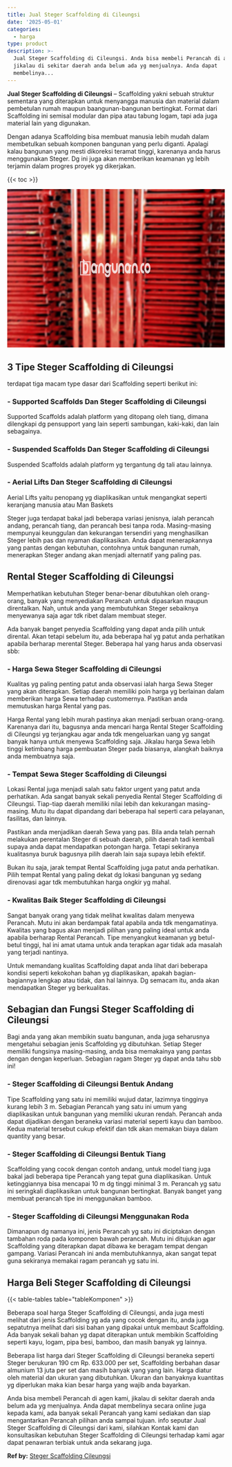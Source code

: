 ```yaml
---
title: Jual Steger Scaffolding di Cileungsi
date: '2025-05-01'
categories:
  - harga
type: product
description: >-
  Jual Steger Scaffolding di Cileungsi. Anda bisa membeli Perancah di agen kami,
  jikalau di sekitar daerah anda belum ada yg menjualnya. Anda dapat
  membelinya...
---
```


**Jual Steger Scaffolding di Cileungsi** – Scaffolding yakni sebuah struktur sementara yang diterapkan untuk menyangga manusia dan material dalam pembetulan rumah maupun baangunan-bangunan bertingkat. Format dari Scaffolding ini semisal modular dan pipa atau tabung logam, tapi ada juga material lain yang digunakan.

Dengan adanya Scaffolding bisa membuat manusia lebih mudah dalam membetulkan sebuah komponen bangunan yang perlu diganti. Apalagi kalau bangunan yang mesti dikoreksi teramat tinggi, karenanya anda harus menggunakan Steger. Dg ini juga akan memberikan keamanan yg lebih terjamin dalam progres proyek yg dikerjakan.

{{< toc >}}

![Jual Steger Scaffolding di Cileungsi](/images/sewa-scaffolding-steger-03.png)

## 3 Tipe Steger Scaffolding di Cileungsi

terdapat tiga macam type dasar dari Scaffolding seperti berikut ini:

### \- Supported Scaffolds Dan Steger Scaffolding di Cileungsi

Supported Scaffolds adalah platform yang ditopang oleh tiang, dimana dilengkapi dg pensupport yang lain seperti sambungan, kaki-kaki, dan lain sebagainya.

### \- Suspended Scaffolds Dan Steger Scaffolding di Cileungsi

Suspended Scaffolds adalah platform yg tergantung dg tali atau lainnya.

### \- Aerial Lifts Dan Steger Scaffolding di Cileungsi

Aerial Lifts yaitu penopang yg diaplikasikan untuk mengangkat seperti keranjang manusia atau Man Baskets

Steger juga terdapat bakal jadi beberapa variasi jenisnya, ialah perancah andang, perancah tiang, dan perancah besi tanpa roda. Masing-masing mempunyai keunggulan dan kekurangan tersendiri yang menghasilkan Steger lebih pas dan nyaman diaplikasikan. Anda dapat menerapkannya yang pantas dengan kebutuhan, contohnya untuk bangunan rumah, menerapkan Steger andang akan menjadi alternatif yang paling pas.

## Rental Steger Scaffolding di Cileungsi

Memperhatikan kebutuhan Steger benar-benar dibutuhkan oleh orang-orang, banyak yang menyediakan Perancah untuk dipasarkan maupun direntalkan. Nah, untuk anda yang membutuhkan Steger sebaiknya menyewanya saja agar tdk ribet dalam membuat steger.

Ada banyak banget penyedia Scaffolding yang dapat anda pilih untuk dirental. Akan tetapi sebelum itu, ada beberapa hal yg patut anda perhatikan apabila berharap merental Steger. Beberapa hal yang harus anda observasi sbb:

### \- Harga Sewa Steger Scaffolding di Cileungsi

Kualitas yg paling penting patut anda observasi ialah harga Sewa Steger yang akan diterapkan. Setiap daerah memiliki poin harga yg berlainan dalam memberikan harga Sewa terhadap customernya. Pastikan anda memutuskan harga Rental yang pas.

Harga Rental yang lebih murah pastinya akan menjadi serbuan orang-orang. Karenanya dari itu, bagusnya anda mencari harga Rental Steger Scaffolding di Cileungsi yg terjangkau agar anda tdk mengeluarkan uang yg sangat banyak hanya untuk menyewa Scaffolding saja. Jikalau harga Sewa lebih tinggi ketimbang harga pembuatan Steger pada biasanya, alangkah baiknya anda membuatnya saja.

### \- Tempat Sewa Steger Scaffolding di Cileungsi

Lokasi Rental juga menjadi salah satu faktor urgent yang patut anda perhatikan. Ada sangat banyak sekali penyedia Rental Steger Scaffolding di Cileungsi. Tiap-tiap daerah memiliki nilai lebih dan kekurangan masing-masing. Mutu itu dapat dipandang dari beberapa hal seperti cara pelayanan, fasilitas, dan lainnya.

Pastikan anda menjadikan daerah Sewa yang pas. Bila anda telah pernah melakukan perentalan Steger di sebuah daerah, pilih daerah tadi kembali supaya anda dapat mendapatkan potongan harga. Tetapi sekiranya kualitasnya buruk bagusnya pilih daerah lain saja supaya lebih efektif.

Bukan itu saja, jarak tempat Rental Scaffolding juga patut anda perhatikan. Pilih tempat Rental yang paling dekat dg lokasi bangunan yg sedang direnovasi agar tdk membutuhkan harga ongkir yg mahal.

### \- Kwalitas Baik Steger Scaffolding di Cileungsi

Sangat banyak orang yang tidak melihat kwalitas dalam menyewa Perancah. Mutu ini akan berdampak fatal apabila anda tdk mengamatinya. Kwalitas yang bagus akan menjadi pilihan yang paling ideal untuk anda apabila berharap Rental Perancah. Tipe menyangkut keamanan yg betul-betul tinggi, hal ini amat utama untuk anda terapkan agar tidak ada masalah yang terjadi nantinya.

Untuk memandang kualitas Scaffolding dapat anda lihat dari beberapa kondisi seperti kekokohan bahan yg diaplikasikan, apakah bagian-bagiannya lengkap atau tidak, dan hal lainnya. Dg semacam itu, anda akan mendapatkan Steger yg berkualitas.

## Sebagian dan Fungsi Steger Scaffolding di Cileungsi

Bagi anda yang akan membikin suatu bangunan, anda juga seharusnya mengetahui sebagian jenis Scaffolding yg dibutuhkan. Setiap Steger memiliki fungsinya masing-masing, anda bisa memakainya yang pantas dengan dengan keperluan. Sebagian ragam Steger yg dapat anda tahu sbb ini!

### \- Steger Scaffolding di Cileungsi Bentuk Andang

Tipe Scaffolding yang satu ini memiliki wujud datar, lazimnya tingginya kurang lebih 3 m. Sebagian Perancah yang satu ini umum yang diaplikasikan untuk bangunan yang memiliki ukuran rendah. Perancah anda dapat dijadikan dengan beraneka variasi material seperti kayu dan bamboo. Kedua material tersebut cukup efektif dan tdk akan memakan biaya dalam quantity yang besar.

### \- Steger Scaffolding di Cileungsi Bentuk Tiang

Scaffolding yang cocok dengan contoh andang, untuk model tiang juga bakal jadi beberapa tipe Perancah yang tepat guna diaplikasikan. Untuk ketinggiannya bisa mencapai 10 m dg tinggi minimal 3 m. Perancah yg satu ini seringkali diaplikasikan untuk bangunan bertingkat. Banyak banget yang membuat perancah tipe ini menggunakan bamboo.

### \- Steger Scaffolding di Cileungsi Menggunakan Roda

Dimanapun dg namanya ini, jenis Perancah yg satu ini diciptakan dengan tambahan roda pada komponen bawah perancah. Mutu ini ditujukan agar Scaffolding yang diterapkan dapat dibawa ke beragam tempat dengan gampang. Variasi Perancah ini anda membutuhkannya, akan sangat tepat guna sekiranya memakai ragam perancah yg satu ini.

## Harga Beli Steger Scaffolding di Cileungsi

{{< table-tables table="tableKomponen" >}}

Beberapa soal harga Steger Scaffolding di Cileungsi, anda juga mesti melihat dari jenis Scaffolding yg ada yang cocok dengan itu, anda juga sepatutnya melihat dari sisi bahan yang dipakai untuk membaut Scaffolding. Ada banyak sekali bahan yg dapat diterapkan untuk membikin Scaffolding seperti kayu, logam, pipa besi, bamboo, dan masih banyak yg lainnya.

Beberapa list harga dari Steger Scaffolding di Cileungsi beraneka seperti Steger berukuran 190 cm Rp. 633.000 per set, Scaffolding berbahan dasar almunium 13 juta per set dan masih banyak yang yang lain. Harga diatur oleh material dan ukuran yang dibutuhkan. Ukuran dan banyaknya kuantitas yg diperlukan maka kian besar harga yang wajib anda bayarkan.

Anda bisa membeli Perancah di agen kami, jikalau di sekitar daerah anda belum ada yg menjualnya. Anda dapat membelinya secara online juga kepada kami, ada banyak sekali Perancah yang kami sediakan dan siap mengantarkan Perancah pilihan anda sampai tujuan. info seputar Jual Steger Scaffolding di Cileungsi dari kami, silahkan Kontak kami dan konsultasikan kebutuhan Steger Scaffolding di Cileungsi terhadap kami agar dapat penawran terbiak untuk anda sekarang juga.

**Ref by:** [Steger Scaffolding Cileungsi](https://id.wikipedia.org/wiki/Steger)
